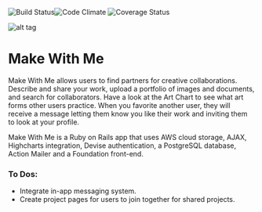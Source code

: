 ![Build Status](https://codeship.com/projects/500ce740-0683-0133-9e25-5e6c74a52e2c/status?branch=master)![Code Climate](https://codeclimate.com/github/NoraDelaney/make-with-me.png) ![Coverage Status](https://coveralls.io/repos/NoraDelaney/make-with-me/badge.png)

![alt tag](https://raw.github.com/NoraDelaney/make-with-me/master/app/assets/images/SplitShire-1233.jpg)

Make With Me
============

Make With Me allows users to find partners for creative collaborations. Describe and share your work, upload a portfolio of images and documents, and search for collaborators. Have a look at the Art Chart to see what art forms other users practice. When you favorite another user, they will receive a message letting them know you like their work and inviting them to look at your profile.

Make With Me is a Ruby on Rails app that uses AWS cloud storage, AJAX, Highcharts integration, Devise authentication, a PostgreSQL database, Action Mailer and a Foundation front-end.

### To Dos:
* Integrate in-app messaging system.
* Create project pages for users to join together for shared projects.
